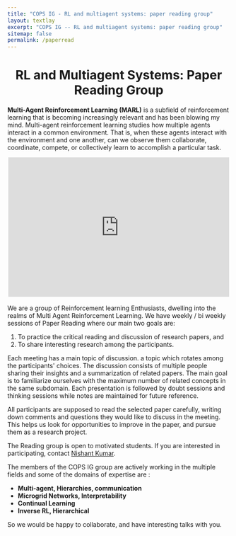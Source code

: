 ```yaml
---
title: "COPS IG - RL and multiagent systems: paper reading group"
layout: textlay
excerpt: "COPS IG -- RL and multiagent systems: paper reading group"
sitemap: false
permalink: /paperread
---
```


<h1 align="center"> RL and Multiagent Systems: Paper Reading Group</h1>


**Multi-Agent Reinforcement Learning (MARL)** is a subfield of reinforcement learning that is becoming increasingly relevant and has been blowing my mind. Multi-agent reinforcement learning studies how multiple agents interact in a common environment. That is, when these agents interact with the environment and one another, can we observe them collaborate, coordinate, compete, or collectively learn to accomplish a particular task.
<br>

<div align="center"><iframe width="500" height="315" src="https://www.youtube.com/embed/kopoLzvh5jY" title="YouTube video player" frameborder="0" allow="accelerometer; autoplay; clipboard-write; encrypted-media; gyroscope; picture-in-picture" allowfullscreen> </iframe></div>
<br>
We are a group of Reinforcement learning Enthusiasts, dwelling into the realms of Multi Agent Reinforcement Learning. 
We have weekly / bi weekly sessions of Paper Reading where our main two goals are: 


1. To practice the critical reading and discussion of research papers, and 
2. To share interesting research among the participants.

Each meeting has a main topic of discussion. a topic which rotates among the participants' choices. The discussion consists of multiple people sharing their insights and a summarization of related papers. The main goal is to familiarize ourselves with the maximum number of related concepts in the same subdomain. Each presentation is followed by doubt sessions and thinking sessions while notes are maintained for future reference.

All participants are supposed to read the selected paper carefully, writing down comments and questions they would like to discuss in the meeting. This helps us look for opportunities to improve in the paper, and pursue them as a research project.

The Reading group  is open to motivated students. 
If you are interested in participating, contact [Nishant Kumar](mailto:nishantkr.ece18@iitbhu.ac.in).

The members of the COPS IG group are actively working in the multiple fields and some of the domains of expertise are :
* **Multi-agent, Hierarchies, communication**
* **Microgrid Networks, Interpretability**
* **Continual Learning**
* **Inverse RL,  Hierarchical** 

So we would be happy to collaborate, and have interesting talks with you.